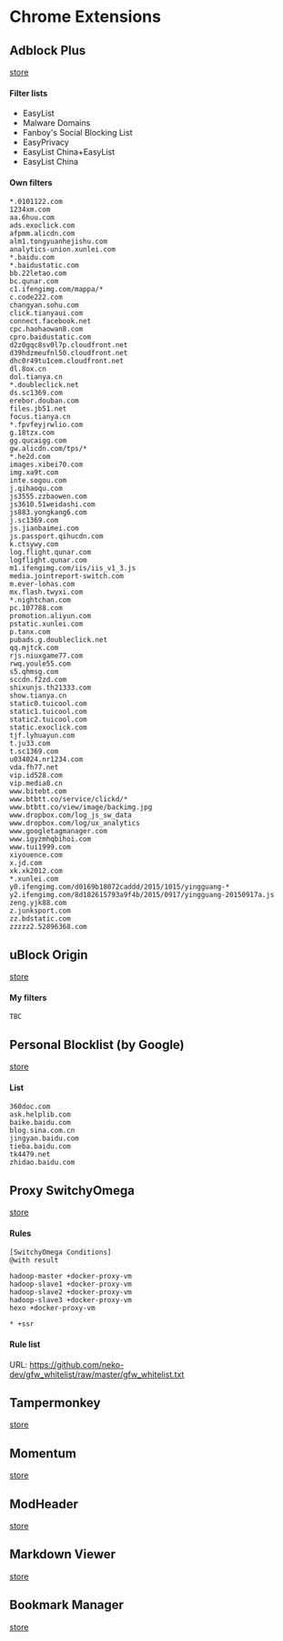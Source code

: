 # Chrome Extensions

## Adblock Plus

[store](https://chrome.google.com/webstore/detail/adblock-plus/cfhdojbkjhnklbpkdaibdccddilifddb?utm_source=chrome-app-launcher-info-dialog)

#### Filter lists

 - EasyList
 - Malware Domains
 - Fanboy's Social Blocking List
 - EasyPrivacy
 - EasyList China+EasyList
 - EasyList China

#### Own filters

```
*.0101122.com
1234xm.com
aa.6huu.com
ads.exoclick.com
afpmm.alicdn.com
alm1.tongyuanhejishu.com
analytics-union.xunlei.com
*.baidu.com
*.baidustatic.com
bb.22letao.com
bc.qunar.com
c1.ifengimg.com/mappa/*
c.code222.com
changyan.sohu.com
click.tianyaui.com
connect.facebook.net
cpc.haohaowan8.com
cpro.baidustatic.com
d2z0gqc8sv0l7p.cloudfront.net
d39hdzmeufnl50.cloudfront.net
dhc0r49tu1cem.cloudfront.net
dl.8ox.cn
dol.tianya.cn
*.doubleclick.net
ds.sc1369.com
erebor.douban.com
files.jb51.net
focus.tianya.cn
*.fpvfeyjrwlio.com
g.18tzx.com
gg.qucaigg.com
gw.alicdn.com/tps/*
*.he2d.com
images.xibei70.com
img.xa9t.com
inte.sogou.com
j.qihaoqu.com
js3555.zzbaowen.com
js3610.51weidashi.com
js883.yongkang6.com
j.sc1369.com
js.jianbaimei.com
js.passport.qihucdn.com
k.ctsywy.com
log.flight.qunar.com
logflight.qunar.com
m1.ifengimg.com/iis/iis_v1_3.js
media.jointreport-switch.com
m.ever-lohas.com
mx.flash.twyxi.com
*.nightchan.com
pc.107788.com
promotion.aliyun.com
pstatic.xunlei.com
p.tanx.com
pubads.g.doubleclick.net
qq.mjtck.com
rjs.niuxgame77.com
rwq.youle55.com
s5.qhmsg.com
sccdn.f2zd.com
shixunjs.th21333.com
show.tianya.cn
static0.tuicool.com
static1.tuicool.com
static2.tuicool.com
static.exoclick.com
tjf.lyhuayun.com
t.ju33.com
t.sc1369.com
u034024.nr1234.com
vda.fh77.net
vip.id528.com
vip.media8.cn
www.bitebt.com
www.btbtt.co/service/clickd/*
www.btbtt.co/view/image/backimg.jpg
www.dropbox.com/log_js_sw_data
www.dropbox.com/log/ux_analytics
www.googletagmanager.com
www.igyzmhqbihoi.com
www.tui1999.com
xiyouence.com
x.jd.com
xk.xk2012.com
*.xunlei.com
y0.ifengimg.com/d0169b18072caddd/2015/1015/yingguang-*
y2.ifengimg.com/8d182615793a9f4b/2015/0917/yingguang-20150917a.js
zeng.yjk88.com
z.junksport.com
zz.bdstatic.com
zzzzz2.52896368.com
```

## uBlock Origin
[store](https://chrome.google.com/webstore/detail/ublock-origin/cjpalhdlnbpafiamejdnhcphjbkeiagm?utm_source=chrome-app-launcher-info-dialog)

#### My filters
```
TBC
```

## Personal Blocklist (by Google)
[store](https://chrome.google.com/webstore/detail/personal-blocklist-by-goo/nolijncfnkgaikbjbdaogikpmpbdcdef?utm_source=chrome-app-launcher-info-dialog)

#### List
```
360doc.com
ask.helplib.com
baike.baidu.com
blog.sina.com.cn
jingyan.baidu.com
tieba.baidu.com
tk4479.net
zhidao.baidu.com
```

## Proxy SwitchyOmega
[store](https://chrome.google.com/webstore/detail/proxy-switchyomega/padekgcemlokbadohgkifijomclgjgif?utm_source=chrome-app-launcher-info-dialog)

#### Rules
```
[SwitchyOmega Conditions]
@with result

hadoop-master +docker-proxy-vm
hadoop-slave1 +docker-proxy-vm
hadoop-slave2 +docker-proxy-vm
hadoop-slave3 +docker-proxy-vm
hexo +docker-proxy-vm

* +ssr
```

#### Rule list
URL: https://github.com/neko-dev/gfw_whitelist/raw/master/gfw_whitelist.txt

## Tampermonkey
[store](https://chrome.google.com/webstore/detail/tampermonkey/dhdgffkkebhmkfjojejmpbldmpobfkfo?utm_source=chrome-app-launcher-info-dialog)

## Momentum
[store](https://chrome.google.com/webstore/detail/momentum/laookkfknpbbblfpciffpaejjkokdgca?utm_source=chrome-app-launcher-info-dialog)

## ModHeader
[store](https://chrome.google.com/webstore/detail/modheader/idgpnmonknjnojddfkpgkljpfnnfcklj?utm_source=chrome-app-launcher-info-dialog)

## Markdown Viewer
[store](https://chrome.google.com/webstore/detail/markdown-viewer/ckkdlimhmcjmikdlpkmbgfkaikojcbjk?utm_source=chrome-app-launcher-info-dialog)

## Bookmark Manager
[store](https://chrome.google.com/webstore/detail/bookmark-manager/gmlllbghnfkpflemihljekbapjopfjik?utm_source=chrome-app-launcher-info-dialog)
